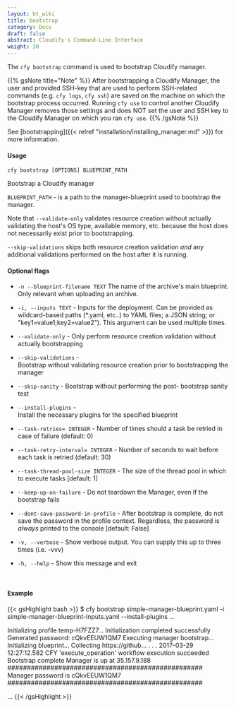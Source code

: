 ```yaml
---
layout: bt_wiki
title: bootstrap
category: Docs
draft: false
abstract: Cloudify's Command-Line Interface
weight: 30
---
```


The `cfy bootstrap` command is used to bootstrap Cloudify manager.

{{% gsNote title="Note" %}}
After bootstrapping a Cloudify Manager, the user and provided SSH-key that are used to perform SSH-related commands (e.g. `cfy logs`, `cfy ssh`) are saved on the machine on which the bootstrap process occurred. Running `cfy use` to control another Cloudify Manager removes those settings and does NOT set the user and SSH key to the Cloudify Manager on which you ran `cfy use`.
{{% /gsNote %}}

See [bootstrapping]({{< relref "installation/installing_manager.md" >}}) for more information.


#### Usage 
`cfy bootstrap [OPTIONS] BLUEPRINT_PATH`

Bootstrap a Cloudify manager

`BLUEPRINT_PATH` -      is a path to the manager-blueprint used to bootstrap the
                        manager.

Note that `--validate-only` validates resource creation without
actually validating the host's OS type, available memory, etc. because the
host does not necessarily exist prior to bootstrapping.

`--skip-validations` skips both resource creation
validation *and* any additional validations performed on the host after it is running.

#### Optional flags

*  `-n --blueprint-filename TEXT`     The name of the archive's main blueprint. Only relevant when uploading an archive. 

*  `-i, --inputs TEXT` -
                        Inputs for the deployment. Can be provided as
                        wildcard-based paths (*.yaml, etc..) to YAML files; a
                        JSON string; or "key1=value1;key2=value2"). This
                        argument can be used multiple times.
*  `--validate-only` -  Only perform resource creation validation
                        without actually bootstrapping
*  `--skip-validations` -  
                        Bootstrap without validating resource
                        creation prior to bootstrapping the manager
*  `--skip-sanity` -    Bootstrap without performing the post-
                        bootstrap sanity test
*  `--install-plugins` -    
                        Install the necessary plugins for the specified blueprint
*  `--task-retries= INTEGER` -
                        Number of times should a task be retried in case of
                        failure (default: 0)
*  `--task-retry-interval= INTEGER` -
                        Number of seconds to wait before each task is retried
                        (default: 30)
*  `--task-thread-pool-size INTEGER` -
                        The size of the thread pool in which to execute tasks
                        [default: 1]
*  `--keep-up-on-failure` - 
                        Do not teardown the Manager, even if the bootstrap fails
*  `--dont-save-password-in-profile` -
                                  After bootstrap is complete, do not save
                                  the password in the profile context.
                                  Regardless, the password is *always*
                                  printed to the console [default: False]
*  `-v, --verbose` -    Show verbose output. You can supply this up
                        to three times (i.e. -vvv)
*  `-h, --help` -       Show this message and exit


&nbsp;
#### Example

{{< gsHighlight  bash  >}}
$ cfy bootstrap simple-manager-blueprint.yaml -i simple-manager-blueprint-inputs.yaml --install-plugins
...

Initializing profile temp-H7FZZ7...
Initialization completed successfully
Generated password: cQkvEEUW1QM7
Executing manager bootstrap...
Initializing blueprint...
Collecting https://github...
.
.
.
2017-03-29 12:27:12.582  CFY <manager> 'execute_operation' workflow execution succeeded
Bootstrap complete
Manager is up at 35.157.9.188
##################################################
Manager password is cQkvEEUW1QM7
##################################################

...
{{< /gsHighlight >}}

